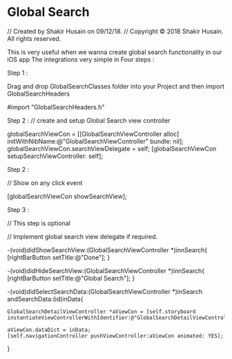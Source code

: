 # Global Search
//  Created by Shakir Husain on 09/12/18.
//  Copyright © 2018 Shakir Husain. All rights reserved.

This is very  useful when we wanna create global search functionality in our iOS app
The integrations very simple in Four steps :

Step 1 :

Drag and drop GlobalSearchClasses folder into your Project and then import GlobalSearchHeaders 

#import "GlobalSearchHeaders.h"


Step 2 :
// create and setup Global Search view controller

   globalSearchViewCon = [[GlobalSearchViewController alloc] initWithNibName:@"GlobalSearchViewController" bundle: nil];
    globalSearchViewCon.searchViewDelegate = self;
    [globalSearchViewCon setupSearchViewController: self];

Step 2 :

//  Show on any click event
        
[globalSearchViewCon showSearchView];


Step 3 :

//  This step is optional

// Implement global search view delegate if required.

-(void)didShowSearchView:(GlobalSearchViewController *)innSearch{
    [rightBarButton setTitle:@"Done"];
}

-(void)didHideSearchView:(GlobalSearchViewController *)innSearch{
    [rightBarButton setTitle:@"Global Search"];
}

-(void)didSelectSearchData:(GlobalSearchViewController *)inSearch andSearchData:(id)inData{
   
    GlobalSearchDetailViewController *aViewCon = [self.storyboard instantiateViewControllerWithIdentifier:@"GlobalSearchDetailViewController"];
    
    aViewCon.dataDict = inData;
    [self.navigationController pushViewController:aViewCon animated: YES];

}



 

